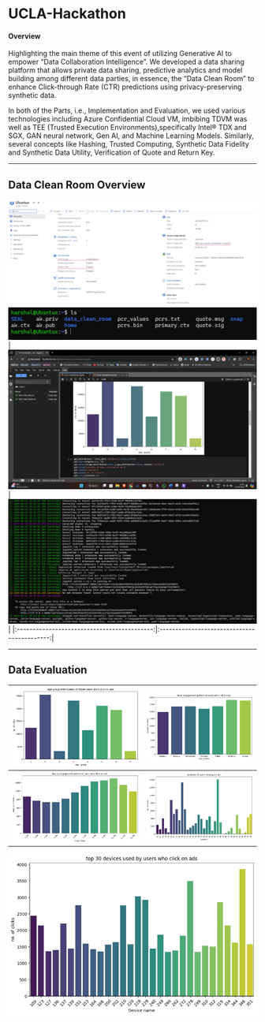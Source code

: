 # UCLA-Hackathon

#### Overview 

Highlighting the main theme of this event  of utilizing Generative AI to empower “Data Collaboration Intelligence”. We developed a data sharing platform that allows private data sharing, predictive analytics and model building among different data parties, in essence, the “Data Clean Room” to enhance Click-through Rate (CTR) predictions using privacy-preserving synthetic data.

In both of the Parts, i.e., Implementation and Evaluation, we used various technologies including Azure Confidential Cloud VM, imbibing TDVM was well as TEE (Trusted Execution Environments),specifically Intel® TDX and SGX, GAN neural network, Gen AI, and Machine Learning Models. Similarly, several concepts like Hashing, Trusted Computing, Synthetic Data Fidelity and Synthetic Data Utility, Verification of Quote and Return Key.

---

## Data Clean Room Overview

![ubuntu_confidential_vm_jammy](./dcr_src/ubuntu_confidential_vm_jammy.png)
![remote_attestation](./dcr_src/remote_attestation.png)
|![docker_live](./dcr_src/docker_live.png) |  ![docker_running_status](./dcr_src/docker_running_status.png)|
|:-------------------------------------------:|:-------------------------------------------:|

---

## Data Evaluation
|![age_grp_distribution](./data_eval_src/age_grp_distribution.jpg) | ![daily_engagement_ctr](./data_eval_src/daily_engagement_ctr.jpg)|
|:-------------------------------------------:|:-------------------------------------------:|
| ![hourly_engagement_ctr](./data_eval_src/hourly_engagement_ctr.jpg)| ![location_users_ctr](./data_eval_src/location_users_ctr.jpg)                             |
![top_devices_distr](./data_eval_src/top_devices_distr.jpg)